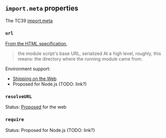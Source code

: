 ## `import.meta` properties

The TC39 [import.meta](https://github.com/tc39/proposal-import-meta) 

### `url`

[From the HTML specification](https://html.spec.whatwg.org/#hostgetimportmetaproperties),
> the module script's base URL, serialized
At a high level, roughly, this means: the directory where the running module came from.

Environment support:
- [Shipping on the Web](https://developer.mozilla.org/en-US/docs/Web/JavaScript/Reference/Statements/import.meta#Browser_compatibility)
- Proposed for Node.js (TODO: link?)

### `resolveURL`

Status: [Proposed](https://github.com/whatwg/html/issues/3871) for the web

### `require`

Status: Proposed for Node.js (TODO: link?)
